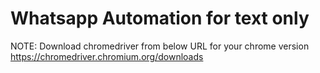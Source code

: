# Whatsapp Automation for text only

NOTE: Download chromedriver from below URL for your chrome version
https://chromedriver.chromium.org/downloads
